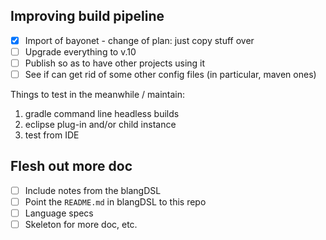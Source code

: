 ## Improving build pipeline

- [x] Import of bayonet - change of plan: just copy stuff over
- [ ] Upgrade everything to v.10
- [ ] Publish so as to have other projects using it
- [ ] See if can get rid of some other config files (in particular, maven ones)

Things to test in the meanwhile / maintain:

1. gradle command line headless builds
2. eclipse plug-in and/or child instance
3. test from IDE


## Flesh out more doc

- [ ] Include notes from the blangDSL
- [ ] Point the ``README.md`` in blangDSL to this repo
- [ ] Language specs
- [ ] Skeleton for more doc, etc.